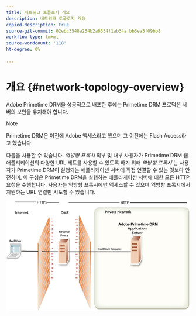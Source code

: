 ```yaml
---
title: 네트워크 토폴로지 개요
description: 네트워크 토폴로지 개요
copied-description: true
source-git-commit: 02ebc3548a254b2a6554f1ab34afbb3ea5f09bb8
workflow-type: tm+mt
source-wordcount: '118'
ht-degree: 0%

---
```


# 개요 {#network-topology-overview}

Adobe Primetime DRM을 성공적으로 배포한 후에는 Primetime DRM 프로덕션 서버의 보안을 유지해야 합니다.

>[!NOTE]
>
>Primetime DRM은 이전에 Adobe 액세스라고 했으며 그 이전에는 Flash Access라고 했습니다.

다음을 사용할 수 있습니다. *역방향 프록시* 외부 및 내부 사용자가 Primetime DRM 웹 애플리케이션의 다양한 URL 세트를 사용할 수 있도록 하기 위해 *역방향 프록시* 는 사용자가 Primetime DRM이 실행되는 애플리케이션 서버에 직접 연결할 수 있는 것보다 안전하며, 이 구성은 Primetime DRM을 실행하는 애플리케이션 서버에 대한 모든 HTTP 요청을 수행합니다. 사용자는 역방향 프록시에만 액세스할 수 있으며 역방향 프록시에서 지원하는 URL 연결만 시도할 수 있습니다.

<!--<a id="fig_8083A8C794B646CD87985EC891B60663"></a>-->

![](assets/AdobeAccess_4_SecureDeployment.png)
